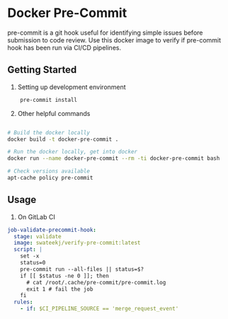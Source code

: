 # Docker Pre-Commit

pre-commit is a git hook useful for identifying simple issues before submission to code review. Use this docker image to verify if pre-commit hook has been run via CI/CD pipelines.

## Getting Started

1. Setting up development environment

```bash
    pre-commit install
```

2. Other helpful commands

```bash

# Build the docker locally
docker build -t docker-pre-commit .

# Run the docker locally, get into docker
docker run --name docker-pre-commit --rm -ti docker-pre-commit bash

# Check versions available
apt-cache policy pre-commit

```

## Usage

1. On GitLab CI

```yaml
job-validate-precommit-hook:
  stage: validate
  image: swateekj/verify-pre-commit:latest
  script: |
    set -x
    status=0
    pre-commit run --all-files || status=$?
    if [[ $status -ne 0 ]]; then
      # cat /root/.cache/pre-commit/pre-commit.log
      exit 1 # fail the job
    fi
  rules:
    - if: $CI_PIPELINE_SOURCE == 'merge_request_event'
```
